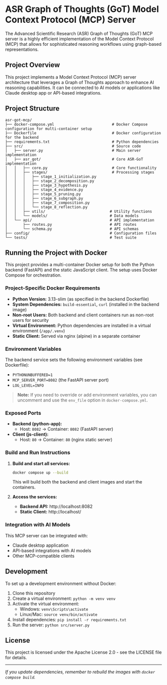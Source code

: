 # ASR Graph of Thoughts (GoT) Model Context Protocol (MCP) Server

The Advanced Scientific Research (ASR) Graph of Thoughts (GoT) MCP server is a highly efficient implementation of the Model Context Protocol (MCP) that allows for sophisticated reasoning workflows using graph-based representations.

## Project Overview

This project implements a Model Context Protocol (MCP) server architecture that leverages a Graph of Thoughts approach to enhance AI reasoning capabilities. It can be connected to AI models or applications like Claude desktop app or API-based integrations.

## Project Structure

```
asr-got-mcp/
├── docker-compose.yml                          # Docker Compose configuration for multi-container setup
├── Dockerfile                                  # Docker configuration for the backend
├── requirements.txt                            # Python dependencies
├── src/                                        # Source code
│   ├── server.py                               # Main server implementation
│   ├── asr_got/                                # Core ASR-GoT implementation
│   │   ├── core.py                             # Core functionality
│   │   ├── stages/                             # Processing stages
│   │   │   ├── stage_1_initialization.py
│   │   │   ├── stage_2_decomposition.py
│   │   │   ├── stage_3_hypothesis.py
│   │   │   ├── stage_4_evidence.py
│   │   │   ├── stage_5_pruning.py
│   │   │   ├── stage_6_subgraph.py
│   │   │   ├── stage_7_composition.py
│   │   │   └── stage_8_reflection.py
│   │   ├── utils/                             # Utility functions
│   │   └── models/                            # Data models
│   └── api/                                   # API implementation
│       ├── routes.py                          # API routes
│       └── schema.py                          # API schemas
├── config/                                    # Configuration files
└── tests/                                     # Test suite
```

## Running the Project with Docker

This project provides a multi-container Docker setup for both the Python backend (FastAPI) and the static JavaScript client. The setup uses Docker Compose for orchestration.

### Project-Specific Docker Requirements
- **Python Version:** 3.13-slim (as specified in the backend Dockerfile)
- **System Dependencies:** `build-essential`, `curl` (installed in the backend image)
- **Non-root Users:** Both backend and client containers run as non-root users for security
- **Virtual Environment:** Python dependencies are installed in a virtual environment (`/app/.venv`)
- **Static Client:** Served via nginx (alpine) in a separate container

### Environment Variables
The backend service sets the following environment variables (see Dockerfile):
- `PYTHONUNBUFFERED=1`
- `MCP_SERVER_PORT=8082` (the FastAPI server port)
- `LOG_LEVEL=INFO`

> **Note:** If you need to override or add environment variables, you can uncomment and use the `env_file` option in `docker-compose.yml`.

### Exposed Ports
- **Backend (python-app):**
  - Host: `8082` → Container: `8082` (FastAPI server)
- **Client (js-client):**
  - Host: `80` → Container: `80` (nginx static server)

### Build and Run Instructions
1. **Build and start all services:**
   ```sh
   docker compose up --build
   ```
   This will build both the backend and client images and start the containers.

2. **Access the services:**
   - **Backend API:** http://localhost:8082
   - **Static Client:** http://localhost/

### Integration with AI Models

This MCP server can be integrated with:
- Claude desktop application
- API-based integrations with AI models
- Other MCP-compatible clients

## Development

To set up a development environment without Docker:

1. Clone this repository
2. Create a virtual environment: `python -m venv venv`
3. Activate the virtual environment:
   - Windows: `venv\Scripts\activate`
   - Linux/Mac: `source venv/bin/activate`
4. Install dependencies: `pip install -r requirements.txt`
5. Run the server: `python src/server.py`

## License

This project is licensed under the Apache License 2.0 - see the LICENSE file for details.

---

_If you update dependencies, remember to rebuild the images with `docker compose build`._
